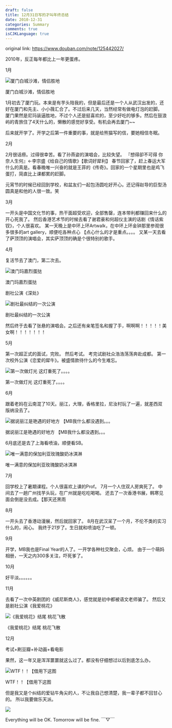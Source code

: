 ```yaml
---
draft: false
title: 12月31日写的才叫年终总结
date: 2010-12-31
categories: Summary
comments: true
isCJKLanguage: true
---
```


original link: https://www.douban.com/note/125442027/

2010年，反正每年都比上一年更蛋疼。


1月

![厦门白城沙滩，情侣胜地](../../assets/images/2010/12/p125442027-1.jpg)

厦门白城沙滩，情侣胜地


1月初去了厦门玩。本来是有芋头陪我的，但是最后还是一个人从武汉出发的，还好在厦门和先主、小小薇汇合了。不过后来几天，当然经常有做电灯泡的赶脚。
厦门果然是尼玛装逼胜地，不过个人还是挺喜欢的，至少好吃的够多。然后在鼓浪屿的青旅住了4天什么的，懒散的感觉好享受。有机会再去厦门~~

后来就开学了。开学之后第一件重要的事，就是给熊猫写的信，要她相信冬眠。


2月

2月很话痨。过得很幸苦。看了孙燕姿的演唱会，比较失望。
『想得卻不可得 你奈人生何』←李宗盛《给自己的情歌》【歌词好犀利】
春节回家了，赶上春运大军什么的真是。看春晚唯一兴奋的就是王菲的《传奇》。回家的一个星期里也是鸡飞蛋打，简直比上课都累的赶脚。

元宵节的时候已经回到学校，和盆友们一起包汤圆吃好开心。还记得赵导的巨型汤圆真是和他的人很一致。笑



3月

一开头是中国文化节的事，热干面超受欢迎，全部售罄，连本带利都赚回来什么的开心死我了。
然后香港艺术节的时候去看了谢君豪和何超仪主演的话剧《情话紫钗》，个人很喜欢。
某一天晚上是中环上环Artwalk，在中环上环金钟那里参观很多很多的art gallery，顺便吃各种点心 【点心什么的才是重点。。。。
又某一天去看了萨顶顶的演唱会，其实萨顶顶的确是个很特别的歌手。


4月

复活节去了澳门，第二次去。

![澳门玛嘉烈蛋挞](../../assets/images/2010/12/p125442027-3.jpg)

澳门玛嘉烈蛋挞


剧社公演《深处》

![剧社最纠结的一次公演](../../assets/images/2010/12/p125442027-4.jpg)

剧社最纠结的一次公演


然后终于去看了张悬的演唱会。之后还有亲笔签名和握了手，啊啊啊！！！！！美女啊！！！！！！！


5月

第一次超正式的面试，完败。
然后考试。
考完试剧社众浩浩荡荡奔赴成都。
第一次校外公演《恋爱的犀牛》。被盛情款待什么的今生难忘。

![第一次做灯光  这灯重死了。。。。](../../assets/images/2010/12/p125442027-5.jpg)

第一次做灯光 这灯重死了。。。。





6月

跟着老妈在云南混了10天。丽江，大理，香格里拉，尼汝村玩了一遍，就差西双版纳没去了。

![据说丽江是艳遇的好地方 【MB我什么都没遇到。。。](../../assets/images/2010/12/p125442027-6.jpg)

据说丽江是艳遇的好地方 【MB我什么都没遇到。。。


6月底还是去了上海看喷油，顺便看SB。

![唯一满意的保加利亚玫瑰酸奶冰淇淋](../../assets/images/2010/12/p125442027-7.jpg)

唯一满意的保加利亚玫瑰酸奶冰淇淋





7月

回学校上了暑期课程。个人很喜欢上课的Prof。
7月一个人住双人房爽死了。
中间去了一趟广州找芋头玩，在广州就是吃吃喝喝。
还去了一次香港书展，韩寒见面会倒是没去成。【那天还黑雨


8月

一开头去了香港动漫展，然后就回家了。
8月在武汉呆了一个月，不伦不类的实习什么的，闹心。
我终于21岁了。生日就和喷油吃了一顿。


9月

开学，MB我也是Final Year的人了。一开学各种社交聚会，心烦。
由于一个萌妈相册，一天之内300多关注，吓死爹了。


10月

好平淡。。。。。。


11月

去看了一次中英剧团的《威尼斯商人》，感觉就是初中都被语文老师骗了。
然后又是剧社公演《我爱桃花》

![《我爱桃花》结尾 桃花飞散](../../assets/images/2010/12/p125442027-8.jpg)

《我爱桃花》结尾 桃花飞散




12月

考试+刷豆瓣+补动画+看电影





果然，这一年又是浑浑噩噩就这么过了。都没有仔细想过以后到底怎么办。

![WTF！！【借用下这图](../../assets/images/2010/12/p125442027-9.jpg)

WTF！！【借用下这图



但是我又是个纠结的爱钻牛角尖的人，不让我自己想清楚，我一辈子都不回甘心的。
所以我要做乐天派。

![](../../assets/images/2010/12/p125442027-10.jpg)




Everything will be OK. Tomorrow will be fine. ￣▽￣
